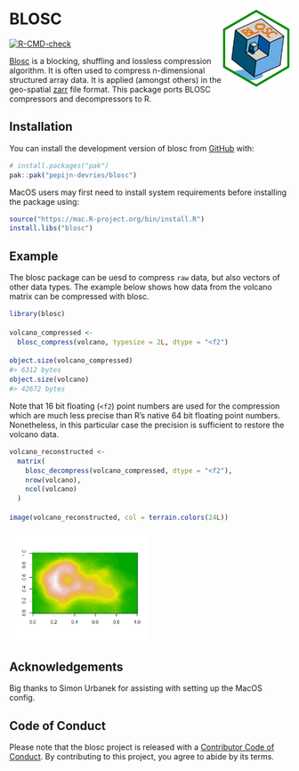 
# BLOSC <img src="man/figures/logo.png" align="right" height="139" alt="logo" />

<!-- badges: start -->

[![R-CMD-check](https://github.com/pepijn-devries/blosc/actions/workflows/R-CMD-check.yaml/badge.svg)](https://github.com/pepijn-devries/blosc/actions/workflows/R-CMD-check.yaml)
<!-- badges: end -->

[Blosc](https://www.blosc.org/) is a blocking, shuffling and lossless
compression algorithm. It is often used to compress n-dimensional
structured array data. It is applied (amongst others) in the geo-spatial
[zarr](https://zarr.dev/) file format. This package ports BLOSC
compressors and decompressors to R.

## Installation

You can install the development version of blosc from
[GitHub](https://github.com/) with:

``` r
# install.packages("pak")
pak::pak("pepijn-devries/blosc")
```

MacOS users may first need to install system requirements before
installing the package using:

``` r
source("https://mac.R-project.org/bin/install.R")
install.libs("blosc")
```

## Example

The blosc package can be uesd to compress `raw` data, but also vectors
of other data types. The example below shows how data from the volcano
matrix can be compressed with blosc.

``` r
library(blosc)

volcano_compressed <-
  blosc_compress(volcano, typesize = 2L, dtype = "<f2")

object.size(volcano_compressed)
#> 6312 bytes
object.size(volcano)
#> 42672 bytes
```

Note that 16 bit floating (`<f2`) point numbers are used for the
compression which are much less precise than R’s native 64 bit floating
point numbers. Nonetheless, in this particular case the precision is
sufficient to restore the volcano data.

``` r
volcano_reconstructed <-
  matrix(
    blosc_decompress(volcano_compressed, dtype = "<f2"),
    nrow(volcano),
    ncol(volcano)
  )

image(volcano_reconstructed, col = terrain.colors(24L))
```

<img src="man/figures/README-example2-1.png" width="50%" />

## Acknowledgements

Big thanks to Simon Urbanek for assisting with setting up the MacOS
config.

## Code of Conduct

Please note that the blosc project is released with a [Contributor Code
of
Conduct](https://contributor-covenant.org/version/2/1/CODE_OF_CONDUCT.html).
By contributing to this project, you agree to abide by its terms.
